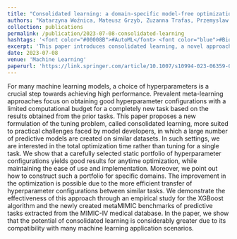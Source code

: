 ```yaml
---
title: "Consolidated learning: a domain-specific model-free optimization strategy with validation on metaMIMIC benchmarks"
authors: "Katarzyna Woźnica, Mateusz Grzyb, Zuzanna Trafas, Przemyslaw Biecek "
collection: publications
permalink: /publication/2023-07-08-consolidated-learning
hashtags: '<font color="#00008B">#AutoML</font> <font color="blue">#BioMed</font>'
excerpt: 'This paper introduces consolidated learning, a novel approach to hyperparameter tuning that optimizes across multiple similar tasks rather than focusing on single-task performance, addressing practical challenges in real-world model development. By leveraging static portfolios of hyperparameter configurations and effective transfer across tasks, the method demonstrates strong anytime performance and efficiency, validated on XGBoost using the metaMIMIC benchmark derived from MIMIC-IV medical data.'
date: 2023-07-08
venue: 'Machine Learning'
paperurl: 'https://link.springer.com/article/10.1007/s10994-023-06359-0'
---
```


For many machine learning models, a choice of hyperparameters is a crucial step towards achieving high performance. Prevalent meta-learning approaches focus on obtaining good hyperparameter configurations with a limited computational budget for a completely new task based on the results obtained from the prior tasks. This paper proposes a new formulation of the tuning problem, called consolidated learning, more suited to practical challenges faced by model developers, in which a large number of predictive models are created on similar datasets. In such settings, we are interested in the total optimization time rather than tuning for a single task. We show that a carefully selected static portfolio of hyperparameter configurations yields good results for anytime optimization, while maintaining the ease of use and implementation. Moreover, we point out how to construct such a portfolio for specific domains. The improvement in the optimization is possible due to the more efficient transfer of hyperparameter configurations between similar tasks. We demonstrate the effectiveness of this approach through an empirical study for the XGBoost algorithm and the newly created metaMIMIC benchmarks of predictive tasks extracted from the MIMIC-IV medical database. In the paper, we show that the potential of consolidated learning is considerably greater due to its compatibility with many machine learning application scenarios.


